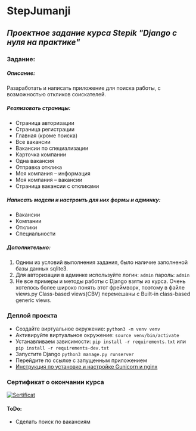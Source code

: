# StepJumanji
## _Проектное задание курса Stepik "Django с нуля на практике"_


### Задание:
##### Описание:
Разаработать и написать приложение для поиска работы, с возможностью откликов соискателей.

##### Реализовать страницы:
- Страница авторизации
- Страница регистрации
- Главная (кроме поиска)
- Все вакансии
- Вакансии по специализации
- Карточка компании
- Одна вакансия
- Отправка отклика
- Моя компания – информация
- Моя компания – вакансии  
- Страница вакансии с откликами

##### Написать модели и настроить для них формы и админку:

 - Вакансии
 - Компании
 - Отклики
 - Специальности

##### Дополнительно:
1) Одним из условий выполнения задания, было наличие заполненой базы данных sqlite3.
2) Для авторизации в админке используйте логин: `admin` пароль: `admin`
3) Не все примеры и методы работы с Django взяты из курса. Очень хотелось более широко понять этот фреймворк, поэтому в файле views.py Class-based views(CBV) перемешаны с Built-in class-based generic views.


### Деплой проекта
 - Создайте виртуальное окружение: ```python3 -m venv venv```
 - Активируйте виртуальное окружение: ```source venv/bin/activate```
 - Устанавливаем зависимости: ```pip install -r requirements.txt``` или ```pip install -r requirements-dev.txt```
 - Запустите Django `python3 manage.py runserver`
 - Перейдите по ссылке с запущенным приложением 
 - [Инструкция по установке и настройке Gunicorn и nginx](https://www.digitalocean.com/community/tutorials/how-to-set-up-django-with-postgres-nginx-and-gunicorn-on-ubuntu-18-04-ru)
### Сертификат о окончании курса
[![Sertificat](https://stepik.org/certificate/bbade2d549d80e3e6db9f01a93496fb4bfda2a36.png)](https://stepik.org/cert/1001189)

#### ToDo:
 -  Сделать поиск по вакансиям
